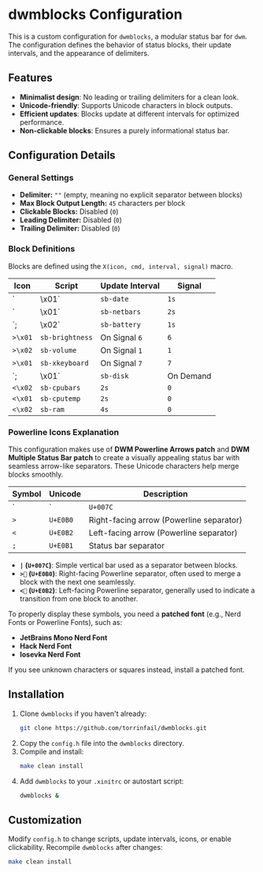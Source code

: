 # dwmblocks Configuration

This is a custom configuration for `dwmblocks`, a modular status bar for `dwm`. The configuration defines the behavior of status blocks, their update intervals, and the appearance of delimiters.

## Features
- **Minimalist design**: No leading or trailing delimiters for a clean look.
- **Unicode-friendly**: Supports Unicode characters in block outputs.
- **Efficient updates**: Blocks update at different intervals for optimized performance.
- **Non-clickable blocks**: Ensures a purely informational status bar.

## Configuration Details

### General Settings
- **Delimiter:** `""` (empty, meaning no explicit separator between blocks)
- **Max Block Output Length:** `45` characters per block
- **Clickable Blocks:** Disabled (`0`)
- **Leading Delimiter:** Disabled (`0`)
- **Trailing Delimiter:** Disabled (`0`)

### Block Definitions
Blocks are defined using the `X(icon, cmd, interval, signal)` macro.

| Icon  | Script | Update Interval | Signal |
|-------|--------|----------------|--------|
| `|\x01` | `sb-date` | `1s` | `0` |
| `|\x01` | `sb-netbars` | `2s` | `0` |
| `;|\x02` | `sb-battery` | `1s` | `0` |
| `>\x01` | `sb-brightness` | On Signal `6` | `6` |
| `>\x02` | `sb-volume` | On Signal `1` | `1` |
| `>\x01` | `sb-xkeyboard` | On Signal `7` | `7` |
| `;|\x01` | `sb-disk` | On Demand | `0` |
| `<\x02` | `sb-cpubars` | `2s` | `0` |
| `<\x01` | `sb-cputemp` | `2s` | `0` |
| `<\x02` | `sb-ram` | `4s` | `0` |

### Powerline Icons Explanation
This configuration makes use of **DWM Powerline Arrows patch** and **DWM Multiple Status Bar patch** to create a visually appealing status bar with seamless arrow-like separators. These Unicode characters help merge blocks smoothly.

| Symbol  | Unicode  | Description |
|---------|---------|-------------|
| `|`     | `U+007C` | Vertical bar separator |
| `>`     | `U+E0B0` | Right-facing arrow (Powerline separator) |
| `<`     | `U+E0B2` | Left-facing arrow (Powerline separator) |
| `;`     | `U+E0B1` | Status bar separator |

- **`|` (`U+007C`)**: Simple vertical bar used as a separator between blocks.
- **`>` (`U+E0B0`)**: Right-facing Powerline separator, often used to merge a block with the next one seamlessly.
- **`<` (`U+E0B2`)**: Left-facing Powerline separator, generally used to indicate a transition from one block to another.

To properly display these symbols, you need a **patched font** (e.g., Nerd Fonts or Powerline Fonts), such as:
- **JetBrains Mono Nerd Font**
- **Hack Nerd Font**
- **Iosevka Nerd Font**

If you see unknown characters or squares instead, install a patched font.

## Installation
1. Clone `dwmblocks` if you haven't already:
   ```sh
   git clone https://github.com/torrinfail/dwmblocks.git
   ```
2. Copy the `config.h` file into the `dwmblocks` directory.
3. Compile and install:
   ```sh
   make clean install
   ```
4. Add `dwmblocks` to your `.xinitrc` or autostart script:
   ```sh
   dwmblocks &
   ```

## Customization
Modify `config.h` to change scripts, update intervals, icons, or enable clickability. Recompile `dwmblocks` after changes:
```sh
make clean install
```
